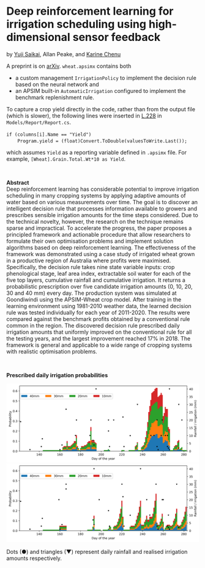 # Deep reinforcement learning for irrigation scheduling using high-dimensional sensor feedback

by [Yuji Saikai](https://yujisaikai.com), Allan Peake, and [Karine Chenu](https://researchers.uq.edu.au/researcher/1740)

A preprint is on [arXiv](https://arxiv.org/abs/2301.00899). `wheat.apsimx` contains both

- a custom management `IrrigationPolicy` to implement the decision rule based on the neural network and
- an APSIM built-in `AutomaticIrrigation` configured to implement the benchmark replenishment rule.

To capture a crop yield directly in the code, rather than from the output file (which is slower), the following lines were inserted in [L.228](https://github.com/APSIMInitiative/ApsimX/blob/4b7f31d2df86b0222ba9b796bf0ede40fa25a0c9/Models/Report/Report.cs#LL227C28-L227C28) in `Models/Report/Report.cs`.

`if (columns[i].Name == "Yield")`<br />
`    Program.yield = (float)Convert.ToDouble(valuesToWrite.Last());`

which assumes `Yield` as a reporting variable defined in `.apsimx` file. For example, `[Wheat].Grain.Total.Wt*10 as Yield`.

&nbsp;

**Abstract**<br />
Deep reinforcement learning has considerable potential to improve irrigation scheduling in many cropping systems by applying adaptive amounts of water based on various measurements over time. The goal is to discover an intelligent decision rule that processes information available to growers and prescribes sensible irrigation amounts for the time steps considered. Due to the technical novelty, however, the research on the technique remains sparse and impractical. To accelerate the progress, the paper proposes a principled framework and actionable procedure that allow researchers to formulate their own optimisation problems and implement solution algorithms based on deep reinforcement learning. The effectiveness of the framework was demonstrated using a case study of irrigated wheat grown in a productive region of Australia where profits were maximised. Specifically, the decision rule takes nine state variable inputs: crop phenological stage, leaf area index, extractable soil water for each of the five top layers, cumulative rainfall and cumulative irrigation. It returns a probabilistic prescription over five candidate irrigation amounts (0, 10, 20, 30 and 40 mm) every day. The production system was simulated at Goondiwindi using the APSIM-Wheat crop model. After training in the learning environment using 1981-2010 weather data, the learned decision rule was tested individually for each year of 2011-2020. The results were compared against the benchmark profits obtained by a conventional rule common in the region. The discovered decision rule prescribed daily irrigation amounts that uniformly improved on the conventional rule for all the testing years, and the largest improvement reached 17% in 2018. The framework is general and applicable to a wide range of cropping systems with realistic optimisation problems.


&nbsp;

**Prescribed daily irrigation probabilities**

![](probabilities.png)
![](probabilities2.png)

Dots (●) and triangles (▼) represent daily rainfall and realised irrigation amounts respectively.
